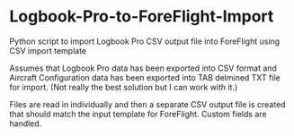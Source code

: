 # Logbook-Pro-to-ForeFlight-Import
Python script to import Logbook Pro CSV output file into ForeFlight using CSV import template

Assumes that Logbook Pro data has been exported into CSV format and Aircraft 
Configuration data has been exported into TAB delmined TXT file for import.
(Not really the best solution but I can work with it.) 

Files are read in individually and then a separate CSV output file is created that 
should match the input template for ForeFlight. Custom fields are handled.
